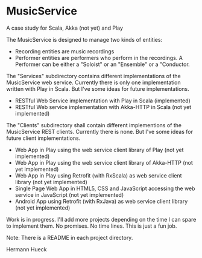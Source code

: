 # MusicService
A case study for Scala, Akka (not yet) and Play

The MusicService is designed to manage two kinds of entities:
- Recording entities are music recordings
- Performer entities are performers who perform in the recordings. A Performer can be either a "Soloist" or an "Ensemble" or a "Conductor.

The "Services" subdirectory contains different implementations of the MusicService web service.
Currently there is only one implementation written with Play in Scala. But I've some ideas
for future implementations.

- RESTful Web Service implementation with Play in Scala (implemented)
- RESTful Web service implementation with Akka-HTTP in Scala (not yet implemented)

The "Clients" subdirectory shall contain different implementions of the MusicService REST clients.
Currently there is none. But I've some ideas for future client implementations.

- Web App in Play using the web service client library of Play (not yet implemented)
- Web App in Play using the web service client library of Akka-HTTP (not yet implemented)
- Web App in Play using Retrofit (with RxScala) as web service client library (not yet implemented)
- Single Page Web App in HTML5, CSS and JavaScript accessing the web service in JavaScript (not yet implemented)
- Android App using Retrofit (with RxJava) as web service client library (not yet implemented)

Work is in progress. I'll add more projects depending on the time I can spare to implement
them. No promises. No time lines. This is just a fun job.

Note: There is a README in each project directory.

Hermann Hueck
